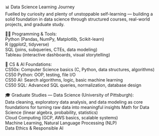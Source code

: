 📊 Data Science Learning Journey\
Fuelled by curiosity and plenty of unstoppable self-learning — building a solid foundation in data science through structured courses, real-world projects, and graduate study.

🧑‍💻 Programming & Tools:\
Python (Pandas, NumPy, Matplotlib, Scikit-learn)\
R (ggplot2, tidyverse)\
SQL (joins, subqueries, CTEs, data modeling)\
Tableau (interactive dashboards, visual storytelling)

🧠 CS & AI Foundations:\
CS50x: Computer Science basics (C, Python, data structures, algorithms)\
CS50 Python: OOP, testing, file I/O\
CS50 AI: Search algorithms, logic, basic machine learning\
CS50 SQL: Advanced SQL queries, normalization, database design

🎓 Graduate Studies — Data Science (University of Pittsburgh):\
Data cleaning, exploratory data analysis, and data modeling as core foundations for turning raw data into meaningful insights
Math for Data Science (linear algebra, probability, statistics)\
Cloud Computing (GCP, AWS basics, scalable systems)\
Machine Learning, Natural Language Processing (NLP)\
Data Ethics & Responsible AI
